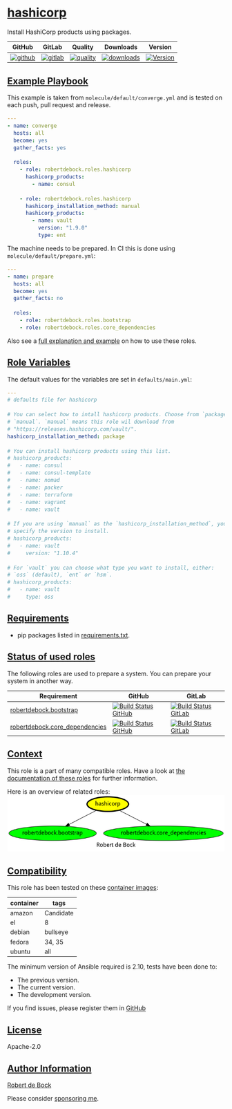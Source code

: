 # [hashicorp](#hashicorp)

Install HashiCorp products using packages.

|GitHub|GitLab|Quality|Downloads|Version|
|------|------|-------|---------|-------|
|[![github](https://github.com/robertdebock/ansible-role-hashicorp/workflows/Ansible%20Molecule/badge.svg)](https://github.com/robertdebock/ansible-role-hashicorp/actions)|[![gitlab](https://gitlab.com/robertdebock/ansible-role-hashicorp/badges/master/pipeline.svg)](https://gitlab.com/robertdebock/ansible-role-hashicorp)|[![quality](https://img.shields.io/ansible/quality/51612)](https://galaxy.ansible.com/robertdebock/hashicorp)|[![downloads](https://img.shields.io/ansible/role/d/51612)](https://galaxy.ansible.com/robertdebock/hashicorp)|[![Version](https://img.shields.io/github/release/robertdebock/ansible-role-hashicorp.svg)](https://github.com/robertdebock/ansible-role-hashicorp/releases/)|

## [Example Playbook](#example-playbook)

This example is taken from `molecule/default/converge.yml` and is tested on each push, pull request and release.
```yaml
---
- name: converge
  hosts: all
  become: yes
  gather_facts: yes

  roles:
    - role: robertdebock.roles.hashicorp
      hashicorp_products:
        - name: consul

    - role: robertdebock.roles.hashicorp
      hashicorp_installation_method: manual
      hashicorp_products:
        - name: vault
          version: "1.9.0"
          type: ent
```

The machine needs to be prepared. In CI this is done using `molecule/default/prepare.yml`:
```yaml
---
- name: prepare
  hosts: all
  become: yes
  gather_facts: no

  roles:
    - role: robertdebock.roles.bootstrap
    - role: robertdebock.roles.core_dependencies
```

Also see a [full explanation and example](https://robertdebock.nl/how-to-use-these-roles.html) on how to use these roles.

## [Role Variables](#role-variables)

The default values for the variables are set in `defaults/main.yml`:
```yaml
---
# defaults file for hashicorp

# You can select how to intall hashicorp products. Choose from `package` or
# `manual`. `manual` means this role wil download from
# "https://releases.hashicorp.com/vault/".
hashicorp_installation_method: package

# You can install hashicorp products using this list.
# hashicorp_products:
#   - name: consul
#   - name: consul-template
#   - name: nomad
#   - name: packer
#   - name: terraform
#   - name: vagrant
#   - name: vault

# If you are using `manual` as the `hashicorp_installation_method`, you must
# specify the version to install.
# hashicorp_products:
#   - name: vault
#     version: "1.10.4"

# For `vault` you can choose what type you want to install, either:
# `oss` (default), `ent` or `hsm`.
# hashicorp_products:
#   - name: vault
#     type: oss
```

## [Requirements](#requirements)

- pip packages listed in [requirements.txt](https://github.com/robertdebock/ansible-role-hashicorp/blob/master/requirements.txt).

## [Status of used roles](#status-of-requirements)

The following roles are used to prepare a system. You can prepare your system in another way.

| Requirement | GitHub | GitLab |
|-------------|--------|--------|
|[robertdebock.bootstrap](https://galaxy.ansible.com/robertdebock/bootstrap)|[![Build Status GitHub](https://github.com/robertdebock/ansible-role-bootstrap/workflows/Ansible%20Molecule/badge.svg)](https://github.com/robertdebock/ansible-role-bootstrap/actions)|[![Build Status GitLab ](https://gitlab.com/robertdebock/ansible-role-bootstrap/badges/master/pipeline.svg)](https://gitlab.com/robertdebock/ansible-role-bootstrap)|
|[robertdebock.core_dependencies](https://galaxy.ansible.com/robertdebock/core_dependencies)|[![Build Status GitHub](https://github.com/robertdebock/ansible-role-core_dependencies/workflows/Ansible%20Molecule/badge.svg)](https://github.com/robertdebock/ansible-role-core_dependencies/actions)|[![Build Status GitLab ](https://gitlab.com/robertdebock/ansible-role-core_dependencies/badges/master/pipeline.svg)](https://gitlab.com/robertdebock/ansible-role-core_dependencies)|

## [Context](#context)

This role is a part of many compatible roles. Have a look at [the documentation of these roles](https://robertdebock.nl/) for further information.

Here is an overview of related roles:
![dependencies](https://raw.githubusercontent.com/robertdebock/ansible-role-hashicorp/png/requirements.png "Dependencies")

## [Compatibility](#compatibility)

This role has been tested on these [container images](https://hub.docker.com/u/robertdebock):

|container|tags|
|---------|----|
|amazon|Candidate|
|el|8|
|debian|bullseye|
|fedora|34, 35|
|ubuntu|all|

The minimum version of Ansible required is 2.10, tests have been done to:

- The previous version.
- The current version.
- The development version.



If you find issues, please register them in [GitHub](https://github.com/robertdebock/ansible-role-hashicorp/issues)

## [License](#license)

Apache-2.0

## [Author Information](#author-information)

[Robert de Bock](https://robertdebock.nl/)

Please consider [sponsoring me](https://github.com/sponsors/robertdebock).
